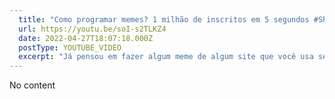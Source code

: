 ```yaml
---
  title: "Como programar memes? 1 milhão de inscritos em 5 segundos #Shorts"
  url: https://youtu.be/soI-s2TLKZ4
  date: 2022-04-27T18:07:18.000Z
  postType: YOUTUBE_VIDEO
  excerpt: "Já pensou em fazer algum meme de algum site que você usa sempre como twitter ou YouTube? Segue essa dica que não tem erro! E de quebra você aprende uma dica de programação 😋"
---
```

  
  No content
  